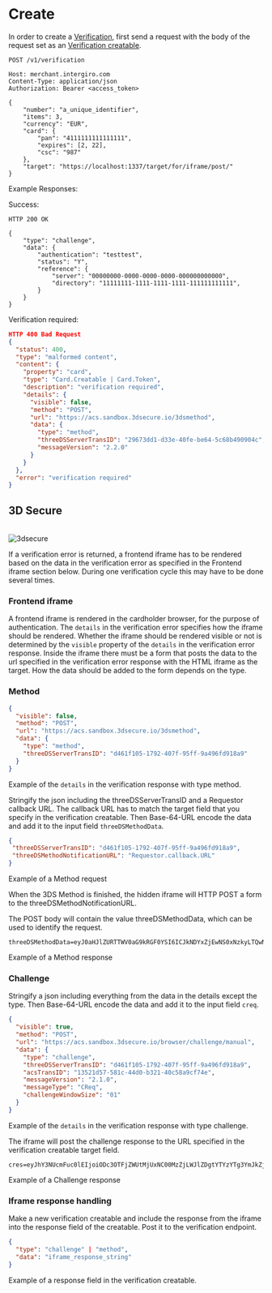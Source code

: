# Create

In order to create a [Verification](./reference.html#verification), first send a request with the body of the request set as an [Verification creatable](./reference.html#verification).

``` {1} JSON
POST /v1/verification

Host: merchant.intergiro.com
Content-Type: application/json
Authorization: Bearer <access_token>

{
	"number": "a_unique_identifier",
	"items": 3,
	"currency": "EUR",
	"card": {
		"pan": "4111111111111111",
		"expires": [2, 22],
		"csc": "987"
	},
	"target": "https://localhost:1337/target/for/iframe/post/"
}
```

Example Responses:

Success:
``` {1} JSON
HTTP 200 OK

{
	"type": "challenge",
	"data": {
		"authentication": "testtest",
		"status": "Y",
		"reference": {
			"server": "00000000-0000-0000-0000-000000000000",
			"directory": "11111111-1111-1111-1111-111111111111",
		}
	}
}
```
Verification required:
``` JSON
HTTP 400 Bad Request
{
  "status": 400,
  "type": "malformed content",
  "content": {
    "property": "card",
    "type": "Card.Creatable | Card.Token",
    "description": "verification required",
    "details": {
      "visible": false,
      "method": "POST",
      "url": "https://acs.sandbox.3dsecure.io/3dsmethod",
      "data": {
        "type": "method",
        "threeDSServerTransID": "29673dd1-d33e-40fe-be64-5c68b490904c",
        "messageVersion": "2.2.0"
      }
    }
  },
  "error": "verification required"
}
```
## 3D Secure
\
<img :src="$withBase('/assets/img/merchant/verification/3dflow.png')" alt="3dsecure">

If a verification error is returned, a frontend iframe has to be rendered based on the data in the verification error as specified in the Frontend iframe section below. During one verification cycle this may have to be done several times.

### Frontend iframe

A frontend iframe is rendered in the cardholder browser, for the purpose of authentication.
The `details` in the verification error specifies how the iframe should be rendered. Whether the iframe should be rendered visible or not is determined by the `visible` property of the `details` in the verification error response. Inside the iframe there must be a form that posts the data to the url specified in the verification error response with the HTML iframe as the target. How the data should be added to the form depends on the type.

### Method
``` JSON
{
  "visible": false,
  "method": "POST",
  "url": "https://acs.sandbox.3dsecure.io/3dsmethod",
  "data": {
    "type": "method",
    "threeDSServerTransID": "d461f105-1792-407f-95ff-9a496fd918a9"
  }
}
```
Example of the `details` in the verification response with type method.

Stringify the json including the threeDSServerTransID and a Requestor callback URL. The callback URL has to match the target field that you specify in the verification creatable. Then Base-64-URL encode the data and add it to the input field `threeDSMethodData`.

``` JSON
{
 "threeDSServerTransID": "d461f105-1792-407f-95ff-9a496fd918a9",
 "threeDSMethodNotificationURL": "Requestor.callback.URL"
}
```
Example of a Method request

When the 3DS Method is finished, the hidden iframe will HTTP POST a form to the threeDSMethodNotificationURL.

The POST body will contain the value threeDSMethodData, which can be used to identify the request.

``` JS
threeDSMethodData=eyJ0aHJlZURTTWV0aG9kRGF0YSI6ICJkNDYxZjEwNS0xNzkyLTQwN2YtOTVmZi05YTQ5NmZkOTE4YTkifQ
```
Example of a Method response

### Challenge
Stringify a json including everything from the data in the details except the type. Then Base-64-URL encode the data and add it to the input field `creq`.

``` JSON
{
  "visible": true,
  "method": "POST",
  "url": "https://acs.sandbox.3dsecure.io/browser/challenge/manual",
  "data": {
    "type": "challenge",
    "threeDSServerTransID": "d461f105-1792-407f-95ff-9a496fd918a9",
    "acsTransID": "13521d57-581c-44d0-b321-40c58a9cf74e",
    "messageVersion": "2.1.0",
    "messageType": "CReq",
    "challengeWindowSize": "01"
  }
}
```
Example of the `details` in the verification response with type challenge.

The iframe will post the challenge response to the URL specified in the verification creatable target field.

``` JS
cres=eyJhY3NUcmFuc0lEIjoiODc3OTFjZWUtMjUxNC00MzZjLWJlZDgtYTYzYTg3YmJkZjAxIiwiY2hhbGxlbmdlQ29tcGxldGlvbkluZCI6IlkiLCJtZXNzYWdlVHlwZSI6IkNSZXMiLCJtZXNzYWdlVmVyc2lvbiI6IjIuMS4wIiwidGhyZWVEU1NlcnZlclRyYW5zSUQiOiJkNDFmNjIwMC0wNDM1LTQ5ZWUtYWExMS1mMzY2ZjA2NjFjNmYiLCJ0cmFuc1N0YXR1cyI6IlkifQ
```
Example of a Challenge response


### Iframe response handling

Make a new verification creatable and include the response from the iframe into the response field of the creatable. 
Post it to the verification endpoint.

``` JSON
{
  "type": "challenge" | "method",
  "data": "iframe_response_string"
}
```
Example of a response field in the verification creatable.
